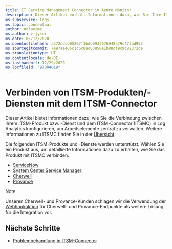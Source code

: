 ```yaml
---
title: IT Service Management Connector in Azure Monitor
description: Dieser Artikel enthält Informationen dazu, wie Sie Ihre ITSM-Produkte bzw. -Dienste mit dem IT Service Management-Connector (ITSMC) in Azure Monitor verbinden, um die ITSM-Arbeitselemente zentral zu überwachen und zu verwalten.
ms.subservice: logs
ms.topic: conceptual
author: nolavime
ms.author: v-jysur
ms.date: 05/12/2020
ms.openlocfilehash: a372cdcd05267f3bdb093f676948a79c473ad955
ms.sourcegitcommit: 7e97ae405c1c6c8ac63850e1b88cf9c9c82372da
ms.translationtype: HT
ms.contentlocale: de-DE
ms.lasthandoff: 12/29/2020
ms.locfileid: "97804019"
---
```

# <a name="connect-itsm-productsservices-with-it-service-management-connector"></a>Verbinden von ITSM-Produkten/-Diensten mit dem ITSM-Connector
Dieser Artikel bietet Informationen dazu, wie Sie die Verbindung zwischen Ihrem ITSM-Produkt bzw. -Dienst und dem ITSM-Connector (ITSMC) in Log Analytics konfigurieren, um Arbeitselemente zentral zu verwalten. Weitere Informationen zu ITSMC finden Sie in der [Übersicht](./itsmc-overview.md).

Die folgenden ITSM-Produkte und -Dienste werden unterstützt. Wählen Sie ein Produkt aus, um detaillierte Informationen dazu zu erhalten, wie Sie das Produkt mit ITSMC verbinden.

- [ServiceNow](./itsmc-connections-servicenow.md)
- [System Center Service Manager](./itsmc-connections-scsm.md)
- [Cherwell](./itsmc-connections-cherwell.md)
- [Provance](./itsmc-connections-provance.md)

> [!NOTE]
> Unseren Cherwell- und Provance-Kunden schlagen wir die Verwendung der [Webhookaktion](./action-groups.md#webhook) für Cherwell- und Provance-Endpunkte als weitere Lösung für die Integration vor.

## <a name="next-steps"></a>Nächste Schritte

* [Problembehandlung in ITSM-Connector](./itsmc-resync-servicenow.md)